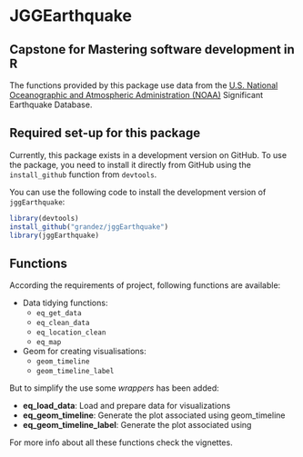 # JGGEarthquake
## Capstone for Mastering software development in R

The functions provided by this package use data from the [U.S. National Oceanographic and Atmospheric Administration (NOAA)](https://www.ngdc.noaa.gov/nndc/struts/form?t=101650&s=1&d=1) Significant Earthquake Database. 

## Required set-up for this package

Currently, this package exists in a development version on GitHub. To use the package, you need to install it directly from GitHub using the `install_github` function from `devtools`. 

You can use the following code to install the development version of `jggEarthquake`: 

```R
library(devtools)
install_github("grandez/jggEarthquake")
library(jggEarthquake)
```

## Functions

According the requirements of project, following functions are available:

* Data tidying functions:
     + `eq_get_data`
     + `eq_clean_data`
     + `eq_location_clean`
     + `eq_map`
* Geom for creating visualisations:
     + `geom_timeline`
     + `geom_timeline_label`

But to simplify the use some *wrappers* has been added:

* **eq_load_data**: Load and prepare data for visualizations
* **eq_geom_timeline**: Generate the plot associated using geom_timeline
* **eq_geom_timeline_label**: Generate the plot associated using 

For more info about all these functions check the vignettes.

